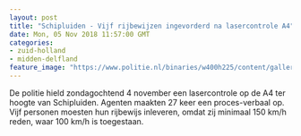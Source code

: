 ```yaml
---
layout: post
title: "Schipluiden - Vijf rijbewijzen ingevorderd na lasercontrole A4"
date: Mon, 05 Nov 2018 11:57:00 GMT
categories: 
- zuid-holland 
- midden-delfland 
feature_image: "https://www.politie.nl/binaries/w400h225/content/gallery/politie/stockfotos/infra-en-voertuigen/lasercontrole-snelheid-auto.jpg"
---
```


De politie hield zondagochtend 4 november een lasercontrole op de A4 ter hoogte van Schipluiden. Agenten maakten 27 keer een proces-verbaal op. Vijf personen moesten hun rijbewijs inleveren, omdat zij minimaal 150 km/h reden, waar 100 km/h is toegestaan.
